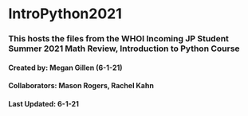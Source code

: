 # IntroPython2021
### This hosts the files from the WHOI Incoming JP Student Summer 2021 Math Review, Introduction to Python Course
#### Created by: Megan Gillen (6-1-21)
#### Collaborators: Mason Rogers, Rachel Kahn
#### Last Updated: 6-1-21
